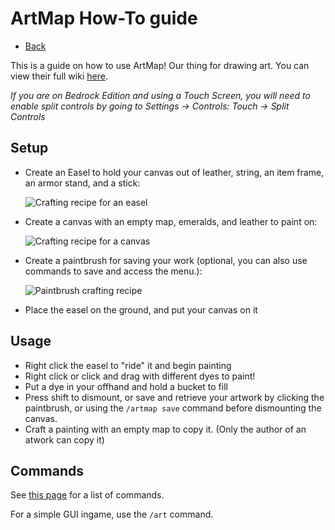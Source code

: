 # ArtMap How-To guide
- [Back](/docs)

This is a guide on how to use ArtMap! Our thing for drawing art. You can view their full wiki [here](https://gitlab.com/BlockStack/ArtMap/-/wikis/).

*If you are on Bedrock Edition and using a Touch Screen, you will need to enable split controls by going to Settings → Controls: Touch → Split Controls*

## Setup
* Create an Easel to hold your canvas out of leather, string, an item frame, an armor stand, and a stick:
  
  ![Crafting recipe for an easel](https://gitlab.com/BlockStack/ArtMap/-/wikis/uploads/61d257d1e93a1b8d7eb637cde35ba44a/image.png)
  
* Create a canvas with an empty map, emeralds, and leather to paint on:
  
  ![Crafting recipe for a canvas](https://gitlab.com/BlockStack/ArtMap/-/wikis/uploads/01f489465cb33ad218567dfc6f22249b/image.png)
  
* Create a paintbrush for saving your work (optional, you can also use commands to save and access the menu.):
  
  ![Paintbrush crafting recipe](https://gitlab.com/BlockStack/ArtMap/-/wikis/uploads/e25129f2d0fce5cea6557d584ad8d16b/image.png)

* Place the easel on the ground, and put your canvas on it

## Usage
* Right click the easel to "ride" it and begin painting
* Right click or click and drag with different dyes to paint!
* Put a dye in your offhand and hold a bucket to fill
* Press shift to dismount, or save and retrieve your artwork by clicking the paintbrush, or using the `/artmap save` command before dismounting the canvas.
* Craft a painting with an empty map to copy it. (Only the author of an atwork can copy it)

## Commands
See [this page](https://gitlab.com/BlockStack/ArtMap/-/wikis/Commands#artmap-commands) for a list of commands.

For a simple GUI ingame, use the `/art` command.